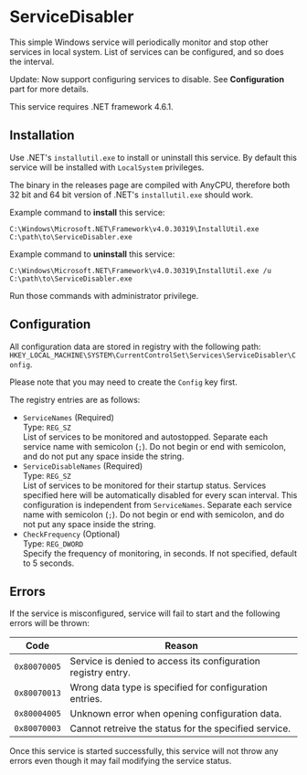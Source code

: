 # ServiceDisabler

This simple Windows service will periodically monitor and stop other services in local system. List of services can be configured, and so does the interval.

Update: Now support configuring services to disable. See **Configuration** part for more details.

This service requires .NET framework 4.6.1.

## Installation

Use .NET's `installutil.exe` to install or uninstall this service. By default this service will be installed with `LocalSystem` privileges.

The binary in the releases page are compiled with AnyCPU, therefore both 32 bit and 64 bit version of .NET's `installutil.exe` should work.

Example command to **install** this service:

`C:\Windows\Microsoft.NET\Framework\v4.0.30319\InstallUtil.exe C:\path\to\ServiceDisabler.exe`

Example command to **uninstall** this service:

`C:\Windows\Microsoft.NET\Framework\v4.0.30319\InstallUtil.exe /u C:\path\to\ServiceDisabler.exe`

Run those commands with administrator privilege.

## Configuration

All configuration data are stored in registry with the following path: ```HKEY_LOCAL_MACHINE\SYSTEM\CurrentControlSet\Services\ServiceDisabler\Config```.

Please note that you may need to create the `Config` key first.

The registry entries are as follows:

- `ServiceNames` (Required)  
Type: `REG_SZ`  
List of services to be monitored and autostopped. Separate each service name with semicolon (`;`). Do not begin or end with semicolon, and do not put any space inside the string.
- `ServiceDisableNames` (Required)  
Type: `REG_SZ`  
List of services to be monitored for their startup status. Services specified here will be automatically disabled for every scan interval. This configuration is independent from `ServiceNames`. Separate each service name with semicolon (`;`). Do not begin or end with semicolon, and do not put any space inside the string.
- `CheckFrequency` (Optional)  
Type: `REG_DWORD`  
Specify the frequency of monitoring, in seconds. If not specified, default to 5 seconds.

## Errors

If the service is misconfigured, service will fail to start and the following errors will be thrown:

Code|Reason
---|---
`0x80070005`|Service is denied to access its configuration registry entry.
`0x80070013`|Wrong data type is specified for configuration entries.
`0x80004005`|Unknown error when opening configuration data.
`0x80070003`|Cannot retreive the status for the specified service.

Once this service is started successfully, this service will not throw any errors even though it may fail modifying the service status.